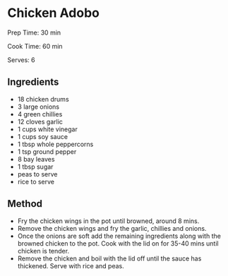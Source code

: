 # Chicken Adobo

Prep Time: 30 min

Cook Time: 60 min

Serves: 6

## Ingredients

- 18 chicken drums
- 3 large onions
- 4 green chillies
- 12 cloves garlic
- 1 cups white vinegar
- 1 cups soy sauce
- 1 tbsp whole peppercorns
- 1 tsp ground pepper
- 8 bay leaves
- 1 tbsp sugar
- peas to serve
- rice to serve

## Method

- Fry the chicken wings in the pot until browned, around 8 mins.
- Remove the chicken wings and fry the garlic, chillies and onions.
- Once the onions are soft add the remaining ingredients along with the browned chicken to the pot. Cook with the lid on for 35-40 mins until chicken is tender.
- Remove the chicken and boil with the lid off until the sauce has thickened. Serve with rice and peas.

